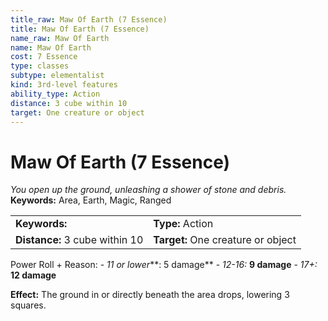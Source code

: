 ```yaml
---
title_raw: Maw Of Earth (7 Essence)
title: Maw Of Earth (7 Essence)
name_raw: Maw Of Earth
name: Maw Of Earth
cost: 7 Essence
type: classes
subtype: elementalist
kind: 3rd-level features
ability_type: Action
distance: 3 cube within 10
target: One creature or object
---
```


# Maw Of Earth (7 Essence)

*You open up the ground, unleashing a shower of stone and debris.* **Keywords:** Area, Earth, Magic, Ranged

|                                |                                    |
| :----------------------------- | :--------------------------------- |
| **Keywords:**                  | **Type:** Action                   |
| **Distance:** 3 cube within 10 | **Target:** One creature or object |

Power Roll + Reason: - *11 or lower*\*\*: 5 damage\*\* - *12-16:* **9 damage** - *17+:* **12 damage**

**Effect:** The ground in or directly beneath the area drops, lowering 3 squares.
